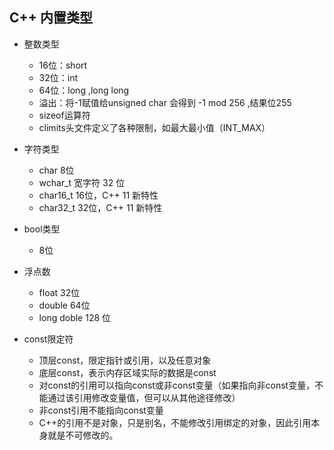 ## C++ 内置类型
* 整数类型
  * 16位：short
  * 32位：int
  * 64位：long ,long long 
  * 溢出：将-1赋值给unsigned char 会得到 -1 mod 256 ,结果位255
  * sizeof运算符
  * climits头文件定义了各种限制，如最大最小值（INT_MAX）
* 字符类型
  * char 8位
  * wchar_t 宽字符 32 位
  * char16_t  16位，C++ 11 新特性
  * char32_t  32位，C++ 11 新特性
* bool类型
  * 8位 
  
* 浮点数
  * float 32位
  * double 64位
  * long  doble 128 位


* const限定符
  * 顶层const，限定指针或引用，以及任意对象
  * 底层const，表示内存区域实际的数据是const
  * 对const的引用可以指向const或非const变量（如果指向非const变量，不能通过该引用修改变量值，但可以从其他途径修改）
  * 非const引用不能指向const变量
  * C++的引用不是对象，只是别名，不能修改引用绑定的对象，因此引用本身就是不可修改的。
  






